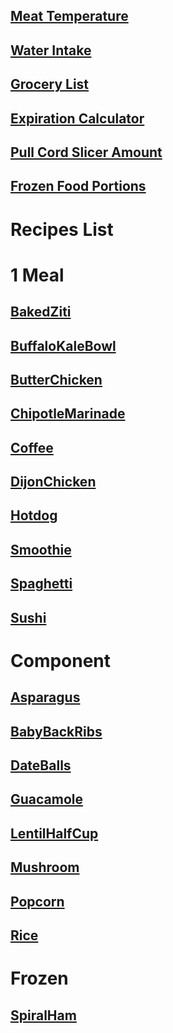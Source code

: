 ## [Meat Temperature](https://www.clickthisnick.com/recipes/meatTemp.html)
## [Water Intake](https://www.clickthisnick.com/recipes/waterIntake.html)
## [Grocery List](https://www.clickthisnick.com/recipes/groceryList.html)
## [Expiration Calculator](https://www.clickthisnick.com/recipes/expirationCalculator.html)
## [Pull Cord Slicer Amount](https://www.clickthisnick.com/recipes/cordSlicer.html)
## [Frozen Food Portions](https://www.clickthisnick.com/recipes/frozenFood.html)
# Recipes List
# 1 Meal
## [BakedZiti](https://www.clickthisnick.com/recipes/dist/bakedziti.html)

## [BuffaloKaleBowl](https://www.clickthisnick.com/recipes/dist/buffalokalebowl.html)

## [ButterChicken](https://www.clickthisnick.com/recipes/dist/butterchicken.html)

## [ChipotleMarinade](https://www.clickthisnick.com/recipes/dist/chipotlemarinade.html)

## [Coffee](https://www.clickthisnick.com/recipes/dist/coffee.html)

## [DijonChicken](https://www.clickthisnick.com/recipes/dist/dijonchicken.html)

## [Hotdog](https://www.clickthisnick.com/recipes/dist/hotdog.html)

## [Smoothie](https://www.clickthisnick.com/recipes/dist/smoothie.html)

## [Spaghetti](https://www.clickthisnick.com/recipes/dist/spaghetti.html)

## [Sushi](https://www.clickthisnick.com/recipes/dist/sushi.html)

# Component
## [Asparagus](https://www.clickthisnick.com/recipes/dist/asparagus.html)

## [BabyBackRibs](https://www.clickthisnick.com/recipes/dist/babybackribs.html)

## [DateBalls](https://www.clickthisnick.com/recipes/dist/dateballs.html)

## [Guacamole](https://www.clickthisnick.com/recipes/dist/guacamole.html)

## [LentilHalfCup](https://www.clickthisnick.com/recipes/dist/lentilhalfcup.html)

## [Mushroom](https://www.clickthisnick.com/recipes/dist/mushroom.html)

## [Popcorn](https://www.clickthisnick.com/recipes/dist/popcorn.html)

## [Rice](https://www.clickthisnick.com/recipes/dist/rice.html)

# Frozen
## [SpiralHam](https://www.clickthisnick.com/recipes/dist/spiralham.html)

